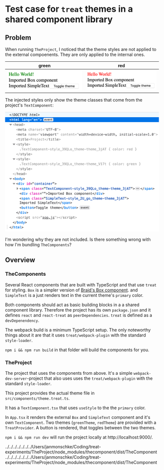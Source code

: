 # Test case for `treat` themes in a shared component library

## Problem

When running `TheProject`, I noticed that the theme styles are not applied to the external compoenents. They are only applied to the internal ones.

green | red
--- | ---
![green theme](./greentheme.png) | ![red theme](./redtheme.png)

The injected styles only show the theme classes that come from the project's `TextComponent`:

![injected styles](./injected.png)

I'm wondering why they are not included. Is there something wrong with how I'm bundling `TheComponents`?

## Overview

### TheComponents
Several React components that are built with TypeScript and that use `treat` for styling. `Box` is a simpler version of [Braid's Box component](https://github.com/seek-oss/braid-design-system/blob/master/lib/components/Box/Box.tsx). and `SimpleText` is a just renders text in the current theme's `primary` color.

Both components should act as basic building blocks in a a shared component library. Therefore the project has its own `package.json` and it defines `react` and `react-treat` as `peerDependencies`. `treat` is defined as a `devDepenendency`.

The webpack build is a minimum TypeScript setup. The only noteworthy things about it are that it uses `treat/webpack-plugin` with the standard `style-loader`.

`npm i && npm run build` in that folder will build the components for you.

### TheProject
The project that uses the components from above. It's a simple `webpack-dev-server`-project that also uses uses the `treat/webpack-plugin` with the standard `style-loader`.

This project provides the actual theme file in `src/components/theme.treat.ts`.

It has a `TextComponent.tsx` that uses `useStyle` to the the `primary` color.

In `App.tsx` it renders the external `Box` and `SimpleText` component and it's own `TextComponent`. Two themes (`greenTheme`, `redTheme`) are provided with a `TreatProvider`. A button is rendered, that toggles between the two themes.

`npm i && npm run dev` will run the project locally at http://localhost:9000/.


../../../../../../../Users/janmonschke/Coding/treat-experiments/TheProject/node_modules/thecomponent/dist/TheComponent
../../../../../../../Users/janmonschke/Coding/treat-experiments/TheProject/node_modules/thecomponent/dist/TheComponent
